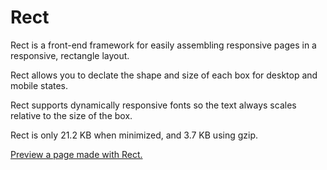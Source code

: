 # Rect

Rect is a front-end framework for easily assembling responsive pages in a responsive, rectangle layout.

Rect allows you to declate the shape and size of each box for desktop and mobile states.

Rect supports dynamically responsive fonts so the text always scales relative to the size of the box. 

Rect is only 21.2 KB when minimized, and 3.7 KB using gzip.  

[Preview a page made with Rect.](http://coryschulz.com/code/rect/)
